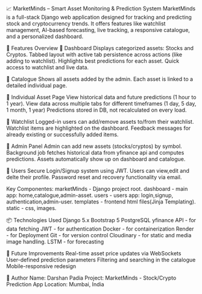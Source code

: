 📈 MarketMinds – Smart Asset Monitoring & Prediction System
MarketMinds is a full-stack Django web application designed for tracking and predicting stock and cryptocurrency trends. It offers features like watchlist management, AI-based forecasting, live tracking, a responsive catalogue, and a personalized dashboard.

🚀 Features Overview
🔹 Dashboard
Displays categorized assets: Stocks and Cryptos.
Tabbed layout with active tab persistence across actions (like adding to watchlist).
Highlights best predictions for each asset.
Quick access to watchlist and live data.

🔹 Catalogue
Shows all assets added by the admin.
Each asset is linked to a detailed individual page.

🔹 Individual Asset Page
View historical data and future predictions (1 hour to 1 year).
View data across multiple tabs for different timeframes (1 day, 5 day, 1 month, 1 year)
Predictions stored in DB, not recalculated on every load.

🔹 Watchlist
Logged-in users can add/remove assets to/from their watchlist.
Watchlist items are highlighted on the dashboard.
Feedback messages for already existing or successfully added items.

🔹 Admin Panel
Admin can add new assets (stocks/cryptos) by symbol.
Background job fetches historical data from yfinance api and computes predictions.
Assets automatically show up on dashboard and catalogue.

🔹 Users
Secure Login/Signup system using JWT.
Users can view,edit and delte their profile.
Password reset and recovery functionality via email.

Key Componentes:
marketMinds - Django project root.
dashboard - main app: home,catalogue,admin-asset.
users - users app: login,signup, authentication,admin-user.
templates - frontend html files(Jinja Templating).
static - css, images.

📦 Technologies Used
Django 5.x
Bootstrap 5
PostgreSQL
yfinance API - for data fetching
JWT - for authentication
Docker - for containerization
Render - for Deployment
Git - for version control
Cloudinary - for static and media image handling.
LSTM - for forecasting

📌 Future Improvements
Real-time asset price updates via WebSockets
User-defined prediction parameters
Filtering and searching in the catalogue
Mobile-responsive redesign

👤 Author
Name: Darshan Padia
Project: MarketMinds - Stock/Crypto Prediction App
Location: Mumbai, India